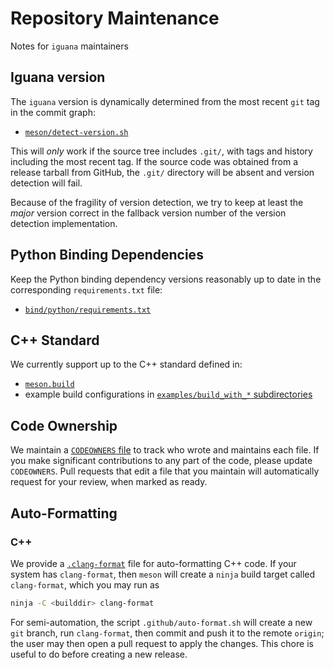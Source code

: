 # Repository Maintenance

Notes for `iguana` maintainers

## Iguana version

The `iguana` version is dynamically determined from the most recent `git` tag in the commit graph:

- [`meson/detect-version.sh`](/meson/detect-version.sh)

This will _only_ work if the source tree includes `.git/`, with tags and history including the most recent tag.
If the source code was obtained from a release tarball from GitHub, the `.git/` directory will be absent and version detection will fail.

Because of the fragility of version detection, we try to keep at least the _major_ version correct in the fallback version number of the version detection implementation.

## Python Binding Dependencies

Keep the Python binding dependency versions reasonably up to date in the corresponding `requirements.txt` file:

- [`bind/python/requirements.txt`](/bind/python/requirements.txt)

## C++ Standard

We currently support up to the C++ standard defined in:
- [`meson.build`](/meson.build)
- example build configurations in [`examples/build_with_*` subdirectories](/examples)

## Code Ownership

We maintain a [`CODEOWNERS` file](/CODEOWNERS) to track who wrote and maintains each file. If you make significant contributions to any part of the code, please update `CODEOWNERS`. Pull requests that edit a file that you maintain will automatically request for your review, when marked as ready.

## Auto-Formatting

### C++

We provide a [`.clang-format`](/.clang-format) file for auto-formatting C++ code. If your system has `clang-format`,
then `meson` will create a `ninja` build target called `clang-format`, which you may run as
```bash
ninja -C <builddir> clang-format
```
For semi-automation, the script `.github/auto-format.sh` will create a new `git` branch, run `clang-format`, then commit and push it to the remote `origin`; the user may then open a pull request to apply the changes. This chore is useful to do before creating a new release.
